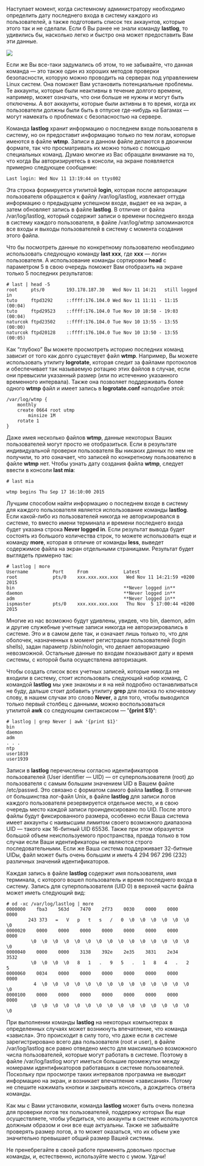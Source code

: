 Наступает момент, когда системному администратору необходимо определить дату последнего входа в систему каждого из пользователей, а также подготовить список тех аккаунтов, которые этого так и не сделали. Если б Вы ранее не знали команду **lastlog**, то удивились бы, насколько легко и быстро она может предоставить Вам эти данные.  
  
![](https://habrastorage.org/r/w1560/files/f23/026/8fc/f230268fc02240e4b288e05108e62b65.jpg)  
  
Если же Вы все-таки задумались об этом, то не забывайте, что данная команда — это также один из хороших методов проверки безопасности, которую можно проводить на серверах под управлением Linux систем. Она поможет Вам установить потенциальные проблемы. Те аккаунты, которые были неактивны в течение долгого времени, например, может означать, что они больше не нужны и могут быть отключены. А вот аккаунты, которые были активны в то время, когда их пользователи должны были быть в отпуске где-нибудь на Багамах — могут намекать о проблемах с безопасностью на сервере.  
  
Команда **lastlog** хранит информацию о последнем входе пользователя в систему, но он предоставит информацию только по тем логам, которые имеются в файле **wtmp**. Записи в данном файле делаются в двоичном формате, так что просматривать их можно только с помощью специальных команд. Думаю многие из Вас обращали внимание на то, что когда Вы авторизируетесь в консоли, на экране появляется примерно следующее сообщение:  
  

```
Last login: Wed Nov 11 13:19:44 on ttys002
```

  
Эта строка формируется утилитой **login**, которая после авторизации пользователя обращается к файлу /var/log/lastlog, извлекает оттуда информацию о предыдущем успешном входе, выдает ее на экран, а затем обновляет запись в файле **lastlog**. В отличие от файла /var/log/lastlog, который содержит записи о времени последнего входа в систему каждого пользователя, в файле /var/log/wtmp запоминаются все входы и выходы пользователей в систему с момента создания этого файла.  
  
Что бы посмотреть данные по конкретному пользователю необходимо использовать следующую команду **last xxx**, где **ххх** — логин пользователя. А использование команды сортировки **head** с параметром 5 в свою очередь поможет Вам отобразить на экране только 5 последних результатов:  
  

```
# last | head -5
root     pts/0        193.178.187.30   Wed Nov 11 14:21   still logged in   
tuto     ftpd3292     ::ffff:176.104.0 Wed Nov 11 11:11 - 11:15  (00:04)    
tuto     ftpd29523    ::ffff:176.104.0 Tue Nov 10 18:58 - 19:03  (00:04)    
naturcok ftpd23502    ::ffff:176.104.0 Tue Nov 10 13:55 - 13:55  (00:00)    
naturcok ftpd20128    ::ffff:176.104.0 Tue Nov 10 13:50 - 13:55  (00:05) 
```

  
Как “глубоко” Вы можете просмотреть историю последних команд зависит от того как долго существует файл **wtmp**. Например, Вы можете использовать утилиту **logrotate**, которая следит за файлами протоколов и обеспечивает так называемую ротацию этих файлов в случае, если они превысили указанный размер (или по истечению указанного временного интервала). Также она позволяет поддерживать более одного **wtmp** файл и имеет запись в **logrotate.conf** наподобие этой:  
  

```
/var/log/wtmp {
    monthly
    create 0664 root utmp
        minsize 1M
    rotate 1
}
```

  
Даже имея несколько файлов **wtmp**, данные некоторых Ваших пользователей могут просто не отобразиться. Если в результате индивидуальной проверки пользователя Вы никаких данных по нем не получили, то это означает, что записей по конкретному пользователю в файле **wtmp** нет. Чтобы узнать дату создания файла **wtmp**, следует ввести в консоли **last mia**:  
  

```
# last mia

wtmp begins Thu Sep 17 16:10:00 2015
```

  
Лучшим способом найти информацию о последнем входе в систему для каждого пользователя является использование команды **lastlog**. Если какой-либо из пользователей никогда не авторизировался в системе, то вместо имени терминала и времени последнего входа будет указана строка **Never logged in**. Если результат вывода будет состоять из большого количества строк, то можете использовать еще и команду **more**, которая в отличие от команды **less**, выведет содержимое файла на экран отдельными страницами. Результат будет выглядеть примерно так:  
  

```
# lastlog | more
Username         Port     From             Latest
root             pts/0    xxx.xxx.xxx.xxx   Wed Nov 11 14:21:59 +0200 2015
bin                                        **Never logged in**
daemon                                     **Never logged in**
adm                                        **Never logged in**
ispmaster        pts/0    xxx.xxx.xxx.xxx   Thu Nov  5 17:00:44 +0200 2015
```

  
Многие из нас возможно будут удивлены, увидев, что bin, daemon, adm и другие служебные учетные записи никогда не авторизировались в системе. Это и в самом деле так, и означает лишь только то, что для оболочек, назначенных в момент регистрации пользователей (login shells), задан параметр /sbin/nologin, что делает авторизацию невозможной. Остальные данные по входам показывают дату и время системы, с которой была осуществлена авторизация.  
  
Чтобы создать список всех учетных записей, которые никогда не входили в систему, стоит использовать следующий набор команд. С командой **lastlog** мы уже знакомы и я на ней подробно останавливаться не буду, дальше стоит добавить утилиту **grep** для поиска по ключевому слову, в нашем случаи это слово **Never**, а для того, чтобы выводился только первый столбец с данными, можно воспользоваться утилитой **awk** со следующим синтаксисом — **'{print $1}'**:  
  

```
# lastlog | grep Never | awk '{print $1}'
bin
daemon
adm
. . .
ntp
user1819
user1939
```

  
Записи в **lastlog** перечислены согласно идентификаторов пользователей (User identifier — UID) — от суперпользователя (root) до пользователя с самым большим значением UID в Вашем файле /etc/passwd. Это связано с форматом самого файла **lastlog**. В отличие от большинства лог-файл Unix, в файле **lastlog** для записи логов каждого пользователя резервируется отдельное место, и в свою очередь место каждой записи проиндексировано по UID. После этого файлы будут фиксированного размера, особенно если Ваша система имеет аккаунты с наивысшим лимитом своего возможного диапазона UID — такого как 16-битный UID 65536. Также при этом образуется большой объем неиспользуемого пространства, правда только в том случаи если Ваши идентификаторы не являются строго последовательными. Если же Ваша система поддерживает 32-битные UIDы, файл может быть очень большим и иметь 4 294 967 296 (232) различных значений идентификаторов.  
  
Каждая запись в файле **lastlog** содержит имя пользователя, имя терминала, с которого вошел пользователь и время последнего входа в систему. Запись для суперпользователя (UID 0) в верхней части файла может иметь следующий вид:  
  

```
# od -xc /var/log/lastlog | more
0000000    fba3    563d    7470    2f73    0030    0000    0000    0000
        243 373   =   V   p   t   s   /   0  \0  \0  \0  \0  \0  \0  \0
0000020    0000    0000    0000    0000    0000    0000    0000    0000
         \0  \0  \0  \0  \0  \0  \0  \0  \0  \0  \0  \0  \0  \0  \0  \0
0000040    0000    0000    3138    392e    2e35    3831    2e34    3532
         \0  \0  \0  \0   8   1   .   9   5   .   1   8   4   .   2   5
0000060    0034    0000    0000    0000    0000    0000    0000    0000
          4  \0  \0  \0  \0  \0  \0  \0  \0  \0  \0  \0  \0  \0  \0  \0
0000100    0000    0000    0000    0000    0000    0000    0000    0000
         \0  \0  \0  \0  \0  \0  \0  \0  \0  \0  \0  \0  \0  \0  \0  \0
```

  
При выполнении команды **lastlog** на некоторых компьютерах в определенных случаях может возникнуть впечатление, что команда «зависла». Это происходит в силу того, что даже если в системе зарегистрировано всего два пользователя (root и user), в файле /var/log/lastlog все равно отведено место для максимально возможного числа пользователей, которые могут работать в системе. Поэтому в файле /var/log/lastlog могут иметься большие промежутки между номерами идентификаторов работавших в системе пользователей. Поскольку при просмотре таких интервалов программа не выводит информацию на экран, и возникает впечатление «зависания». Потому не спешите нажимать кнопки и закрывать консоль, а дождитесь ответа команды.  
  
Как мы с Вами установили, команда **lastlog** может быть очень полезна для проверки логов тех пользователей, поддержку которых Вы еще осуществляете, чтобы убедиться, что аккаунты в системе используются должным образом и они все еще актуальны. Также не забывайте проверять размер логов, а то может оказаться, что их объем уже значительно превышает общий размер Вашей системы.  
  
Не пренебрегайте в своей работе применять довольно простые команды, и, естественно, используйте место с умом. Удачи!